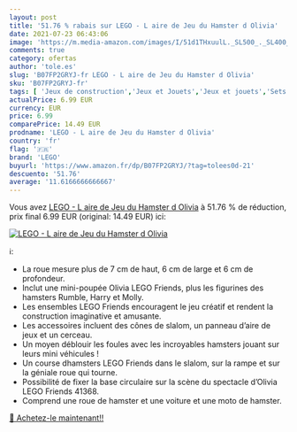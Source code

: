 ```yaml
---
layout: post
title: '51.76 % rabais sur LEGO - L aire de Jeu du Hamster d Olivia'
date: 2021-07-23 06:43:06
image: 'https://m.media-amazon.com/images/I/51d1THxuulL._SL500_._SL400_.jpg'
comments: true
category: ofertas
author: 'tole.es'
slug: 'B07FP2GRYJ-fr LEGO - L aire de Jeu du Hamster d Olivia'
sku: 'B07FP2GRYJ-fr'
tags: [ 'Jeux de construction','Jeux et Jouets','Jeux et jouets','Sets de jeux de construction','lego', ]
actualPrice: 6.99 EUR
currency: EUR
price: 6.99
comparePrice: 14.49 EUR
prodname: 'LEGO - L aire de Jeu du Hamster d Olivia'
country: 'fr'
flag: '🇫🇷'
brand: 'LEGO'
buyurl: 'https://www.amazon.fr/dp/B07FP2GRYJ/?tag=tolees0d-21'
descuento: '51.76'
average: '11.6166666666667'
---
```


Vous avez [LEGO - L aire de Jeu du Hamster d Olivia](https://www.amazon.fr/dp/B07FP2GRYJ/?tag=tolees0d-21)  à  51.76 % de réduction, prix final  6.99 EUR (original: 14.49 EUR) ici:

[![LEGO - L aire de Jeu du Hamster d Olivia](https://m.media-amazon.com/images/I/51d1THxuulL._SL500_._SL400_.jpg)](https://www.amazon.fr/dp/B07FP2GRYJ/?tag=tolees0d-21)

ℹ️:

- La roue mesure plus de 7 cm de haut, 6 cm de large et 6 cm de profondeur.
- Inclut une mini-poupée Olivia LEGO Friends, plus les figurines des hamsters Rumble, Harry et Molly.
- Les ensembles LEGO Friends encouragent le jeu créatif et rendent la construction imaginative et amusante.
- Les accessoires incluent des cônes de slalom, un panneau d’aire de jeux et un cerceau.
- Un moyen déblouir les foules avec les incroyables hamsters jouant sur leurs mini véhicules !
- Un course dhamsters LEGO Friends dans le slalom, sur la rampe et sur la géniale roue qui tourne.
- Possibilité de fixer la base circulaire sur la scène du spectacle d’Olivia LEGO Friends 41368.
- Comprend une roue de hamster et une voiture et une moto de hamster.

[🛒 Achetez-le maintenant!!](https://www.amazon.fr/dp/B07FP2GRYJ/?tag=tolees0d-21)
